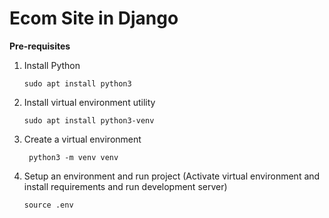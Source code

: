 # Ecom Site in Django

**Pre-requisites**

1. Install Python
    ```shell script
    sudo apt install python3
    ```
1. Install virtual environment utility
    ```shell script
    sudo apt install python3-venv
    ```
1. Create a virtual environment
    ```shell script
     python3 -m venv venv
    ```
1. Setup an environment and run project (Activate virtual environment and install requirements and run development server)
    ```shell script
    source .env
    ```
